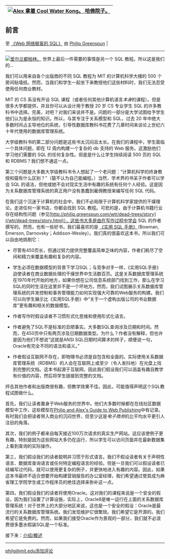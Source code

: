 | [![Alex 拿着 Cool Water Kong。 哈佛院子。](../Images/1caa8755a0ad56d2e0172aaa03902fba.jpg)](/http://philip.greenspun.com/images/pcd0866/alex-kong-2.tcl) |
| --- |

## 前言

至 [《Web 网络极客的 SQL》](index.html) 由 [Philip Greenspun](http://philip.greenspun.com/) |

* * *

[![爱尔兰都柏林。](../Images/fefaa76c115bf696189c8a290638197d.jpg)](/http://philip.greenspun.com/images/pcd1120/dublin-beer-barrels-13.tcl) 世界上最后一件需要的事情是另一个 SQL 教程。所以这是我们的...

我们可以用来自各个出版商的不同 SQL 教程为 MIT 的计算机科学大楼的 500 个房间贴墙纸。然而，当我们和学生一起坐下来教授他们这些材料时，我们无法忍受使用任何商业教材。

MIT 的 CS 系没有开设 SQL 课程（或者任何其他计算机语言*本身*的课程）。但是很多大学都提供，并且你可以从设计用于教授 20 岁 CS 专业学生 SQL 的许多教科书中选择。完美，对吧？对我们来说并不是。问题的一部分是大学试图给予学生他们认为是永恒的知识。所以，与其专注于关系模型和 SQL，过去 20 年中绝大多数时间占主导地位的系统，引导性数据库教科书花费了几章时间来谈论上世纪六十年代使用的数据库管理系统。

大学级教科书的第二部分问题是这些书太沉闷且太长。在我们的课程中，学生面临一个具体问题，即在 12 周内构建一个复杂的 db 支持的 Web 服务。这激励他们学习他们需要的 SQL 的任何复杂性。但是是什么让学生持续阅读 500 页的 SQL 和 RDBMS？我们想不通这一点。

第三个问题是大多数大学级教科书令人想起了一个老问题：“计算机科学的终身教授和猿有什么区别？”（猿不认为自己能编程。）当然，学术界的书呆子作者可以学会 SQL 的语法，但他或她不会对现实生活中有趣的系统有任何个人经验。这是因为关系数据库管理系统的真正用户没有愚蠢到雇佣教授来编写任何 SQL 代码。

在我们这个沉迷于计算机的社会中，我们不必局限于计算机科学家提供的干燥理论。走进任何一家书店，你都会找到 SQL 教程。可悲的是，由于计算机书籍行业存在结构性问题（参见[http://philip.greenspun.com/wtr/dead-trees/story](/wtr/dead-trees/story.html)），这些书大多是由在写作过程中学会 SQL 的作者撰写的。然而，也有一些好书，我们最喜欢的是 [《实用 SQL 手册》](http://www.amazon.com/exec/obidos/ASIN/0201703092/pgreenspun-20)（Bowman, Emerson, Darnovsky；Addison-Wesley）。我们真的很喜欢这本书，所以我们可以自由地挑剔它：

+   尽管有450页长，但通过努力提供完整覆盖简单乏味的内容，作者们耗尽了空间和精力来覆盖有趣和复杂的内容。

+   学生必须在数据模型的背景下学习SQL；与竞争对手一样，《实用SQL手册》迫使读者在商业数据处理的干燥世界中生活数百页。这是关系数据库管理系统在1970年代开始的地方，如果你想在公司信息系统部门找到工作，那么在学习SQL的同时生活在这里并不是一个坏地方。然而，我们试图展示关系数据库管理系统的并发控制和事务管理能力如何实现强大可靠的Web服务的构建。我们可以向学生展示比《实用SQL手册》中“关于一个虚构出版公司的书业数据库”更有趣和相关的数据模型。

+   作者写作时假设读者不习惯形式化思维和使用形式化语言。

+   作者避免了SQL不是标准的丑陋事实。大多数SQL查询涉及日期和时间。然而，在450页中只有两页涉及日期数据类型。为什么？作者没有解释，但也许是因为他们不想说“这就是ANSI SQL日期时间算术的样子，顺便说一句，Oracle有完全不同的语法和语义。”

+   作者假设互联网不存在，即物理书必须是自包含和全面的。实际使用关系数据库管理系统（RDBMS）的人会在互联网上或至少（令人发抖地）在光盘上找到完整的文档。这本书起源于互联网，因此我们假设我们可以涵盖有趣且教学有价值的内容，然后将学生链接到完整的文档。

抨击其他作者和出版商很有趣，但教学效果不佳。因此，可能值得声明这个SQL教程试图做什么。

首先，我们让读者置身于Web服务的世界中。他们大多数时候都在在线社区数据模型中工作，这些模型在[Philip and Alex's Guide to Web Publishing](/panda/)中有记录。有时我们会把读者带入商业的沉闷世界，但至少这是*电子商务*的比平均水平更引人注目的角落。

其次，我们的例子都来自每天接近100万次请求的真实生产网站。这应该使例子更有趣，特别是因为这些网站大多仍在运行，所以学生可以访问页面并在最新数据集上看到查询的实际操作。

第三，我们假设我们的读者聪明并习惯于形式语言。我们不假设读者有关于声明性语言、数据库查询语言或任何特定编程语言的经验。但是一旦我们可以假设读者已经编写过代码，就可以使用更复杂的例子，并更快地进入有趣的内容。因此，如果这本书最终不适合想要开始构建营销报告的办公室经理，我们希望通过使其成为麻省理工学院学生或工作程序员的绝佳选择来弥补这一点。

第四，我们假设我们的读者将使用Oracle。这对我们的课程来说是一个安全的假设，因为我们设置了计算设施，实际上，Oracle8是唯一运行在上面的关系数据库管理系统！对于世界上的大部分地区来说，这也是一个安全的假设：Oracle是最流行的关系数据库管理系统。我们发现维护它很繁琐。我们希望它是开源的。我们希望它是免费的。然而，如果我们接受Oracle作为景观的一部分，我们就不必浪费很多墨水假装SQL是一个标准。

接下来：[介绍/概述](introduction.html)

* * *

[philg@mit.edu](http://philip.greenspun.com/)[添加评论](/comments/add?page_id=3457)
